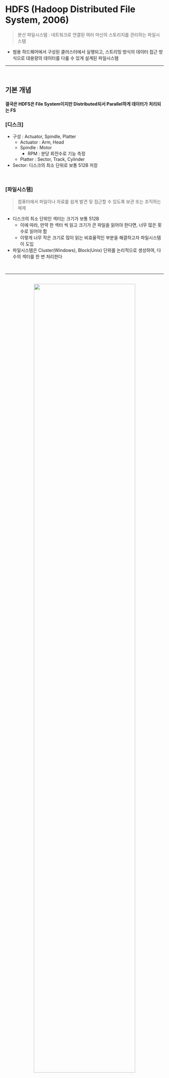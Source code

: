 # HDFS (Hadoop Distributed File System, 2006)
> 분산 파일시스템 : 네트워크로 연결된 여러 머신의 스토리지를 관리하는 파일시스템
* 범용 하드웨어에서 구성된 클러스터에서 실행되고, 스트리밍 방식의 데이터 접근 방식으로 대용량의 데이터를 다룰 수 있게 설계된 파일시스템

<hr>
<br>

## 기본 개념
#### 결국은 HDFS은 File System이지만 Distributed되서 Parallel하게 데이터가 처리되는 FS


### [디스크]

* 구성 : Actuator, Spindle, Platter
  * Actuator : Arm, Head
  * Spindle : Motor
    * RPM : 분당 회전수로 기능 측정
  * Platter : Sector, Track, Cylinder
* Sector: 디스크의 최소 단위로 보통 512B 저장

<br>

### [파일시스템]
> 컴퓨터에서 파일이나 자료를 쉽게 발견 및 접근할 수 있도록 보관 또는 조직하는 체제
* 디스크의 최소 단위인 섹터는 크기가 보통 512B
  * 이에 따라, 만약 한 섹터 씩 읽고 크기가 큰 파일을 읽어야 한다면, 너무 많은 횟수로 읽어야 함
  * 이렇게 너무 작은 크기로 많이 읽는 비효율적인 부분을 해결하고자 파일시스템이 도입
* 파일시스템은 Cluster(Windows), Block(Unix) 단위를 논리적으로 생성하여, 다수의 섹터를 한 번 처리한다

<br>
<hr>
<br>

<div align="center">
 <img width="80%" src="https://user-images.githubusercontent.com/37537227/127886578-cf4138fe-0de4-4816-bafd-6b0f0b122ef6.png" />
</div>

<br>

## HDFS 구성
#### HDFS 클러스터는 Master-Worker 패턴으로 동작하는 두 종류의 노드인 `NameNode`(Master)와 `DataNode`(Worker)로 구성된다
#### DataNode들은 블록을 저장하고, 이에 대한 메타 정보를 NameNode가 관리하는 등 즉 NameNode가 네임스페이스를 관리한다

<br>

### [적합하지 않은 상황] 

* 빠른 데이터 응답시간
  * Hbase 필요

* 수 많은 작은 파일
  * 네임노드가 메타 정보를 메모리에서 관리하기 때문

* 다중 라이터와 파일의 임의 수정
  * 한 번 쓰거나 덧붙이는 것은 가능하나 임의 위치에 있는 내용을 수정하는 것은 허용하지 않는다

<br>

### [블록]

* 일반 디스크의 섹터 사이즈 : 0.512KB

* 기존 파일시스템의 블록 사이즈 : 0.512KB * {2, 4, 8}
  * 디스크에 쓰기를 할 때, 블록 크기만큼 점유

* HDFS의 Default 블록 사이즈 : `128MB`
  * 디스크에 쓰기를 할 때, 블록 크기보다 파일 사이즈가 작으면 파일 사이즈만큼만 점유 
  * 예) 파일 사이즈가 1MB면, 1MB만 디스크를 점유

* 주요 개념
  * 현재 128MB가 최적의 크기로 알려져있지만, 너무 작으면 Name Node에게 부하가 발생하고, 너무 크면 병렬처리가 효과적으로 진행되기 어렵다는 개념
  * Replication Factor of Three : 모든 데이터에 대해서 3개의 사본을 각 Data Node가 가짐으로써 가용성을 증가시키지만, 그만큼 큰 디스크 공간을 차지한다는 개념  

<br>

### [Hadoop File Formats]

<div align="center">
 <img width="50%" src="https://user-images.githubusercontent.com/37537227/142764292-c5c4c027-dd33-4eaf-9a43-ae7b82cb21ce.png">
</div>

<br>

* 행 기반 : select update query on a single record, access an entire record
  * Sequence File : key-value format for MapReduce stored in a binary format
  * Avro : schema stored in a jason format

* 열 기반 : access only specific columns of an entire record
  * Parquet : stored in a binary format
  * ORC : best for hive

* .txt, .xml, .csv, .json 파일은 데이터 처리에 적합하지 않은 File Format
  * DataFrame 및 RDD로 변환해서 사용하는 이유

<br>

### [환경설정]
* 독립 (로컬) 모드 : 데몬이 실행되지 않고, 모든 것이 단독 JVM 내에서 실행
* 의사분산 모드 : 모든 하둡 데몬을 로컬 머신에서 실행
* 완전분산 모드 : 하둡 데몬을 여러 대의 머신으로 구성된 클러스터에서 실행

<br>
<hr>
<br>

## HDFS 명령어
#### 사용자 / 운영자 / 디버그 명령어로 구성 ([wikidocs 관련 글](https://wikidocs.net/26496))
#### Local에서 HDFS로 Load해서 사용하는 형식

<br>

### [hadoop | hdfs 명령어 가능]
```bash
hdfs dfs -ls / # File System 디렉토리 확인
hdfs fsck / -files -blocks # File System 디렉토리 상태 확인
hdfs dfs -put LogData/* /user/impala/LogData # local file을 HDFS로 로드
hdfs dfs -get [소스 경로] [로컬 경로]
hdfs dfs -rm <경로 혹은 파일명>

```
* `dfs` : 파일 시스템 쉘 명령어
* `fsck` : 파일 시스템 상태 체크
* hdfs 기본 디렉토리는 home 디렉토리로 `/user/<본인 이름>`이다

<br>
<hr>
<br>

## WebHDFS REST API
#### curl로 파일 CRUD 가능

<br>

### [Terminal]
```bash
curl -s http://$(hostname -f):5007/webhdfs/v1/user/hadoop/?op=LISTSTATUS
```
